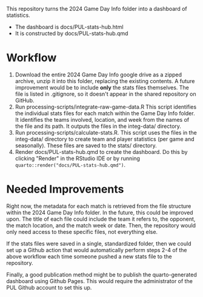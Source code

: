 This repository turns the 2024 Game Day Info folder into a dashboard of statistics.

* The dashboard is docs/PUL-stats-hub.html
* It is constructed by docs/PUL-stats-hub.qmd

# Workflow

1. Download the entire 2024 Game Day Info google drive as a zipped archive, unzip it into this folder, replacing the existing contents. A future improvement would be to include **only** the stats files themselves. The file is listed in .gitignore, so it doesn't appear in the shared repository on GitHub.
2. Run processing-scripts/integrate-raw-game-data.R This script identifies the individual stats files for each match within the Game Day Info folder. It identifies the teams involved, location, and week from the names of the file and its path. It outputs the files in the integ-data/ directory.
3. Run processing-scripts/calculate-stats.R. This script uses the files in the integ-data/ directory to create team and player statistics (per game and seasonally). These files are saved to the stats/ directory.
4. Render docs/PUL-stats-hub.qmd to create the dashboard. Do this by clicking "Render" in the RStudio IDE or by running `quarto::render("docs/PUL-stats-hub.qmd")`.

# Needed Improvements

Right now, the metadata for each match is retrieved from the file structure within the 2024 Game Day Info folder. In the future, this could be improved upon. The title of each file could include the team it refers to, the opponent, the match location, and the match week or date. Then, the repository would only need access to these specific files, not everything else.

If the stats files were saved in a single, standardized folder, then we could set up a Github action that would automatically perform steps 2-4 of the above workflow each time someone pushed a new stats file to the repository.

Finally, a good publication method might be to publish the quarto-generated dashboard using Github Pages. This would require the administrator of the PUL Github account to set this up.